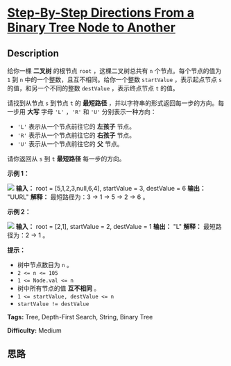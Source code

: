 # [Step-By-Step Directions From a Binary Tree Node to Another][title]

## Description

给你一棵 **二叉树**  的根节点 `root` ，这棵二叉树总共有 `n` 个节点。每个节点的值为 `1` 到 `n`
中的一个整数，且互不相同。给你一个整数 `startValue` ，表示起点节点 `s` 的值，和另一个不同的整数 `destValue` ，表示终点节点
`t` 的值。

请找到从节点 `s` 到节点 `t` 的 **最短路径**  ，并以字符串的形式返回每一步的方向。每一步用 **大写**  字母 `'L'` ，`'R'`
和 `'U'` 分别表示一种方向：

  * `'L'` 表示从一个节点前往它的 **左孩子**  节点。
  * `'R'` 表示从一个节点前往它的 **右孩子**  节点。
  * `'U'` 表示从一个节点前往它的 **父**  节点。

请你返回从 `s` 到 `t`  **最短路径**  每一步的方向。



**示例 1：**

![](https://assets.leetcode.com/uploads/2021/11/15/eg1.png)
            **输入：** root = [5,1,2,3,null,6,4], startValue = 3, destValue = 6    **输出：** "UURL"    **解释：** 最短路径为：3 → 1 → 5 → 2 → 6 。    

**示例 2：**

![](https://assets.leetcode.com/uploads/2021/11/15/eg2.png)
            **输入：** root = [2,1], startValue = 2, destValue = 1    **输出：** "L"    **解释：** 最短路径为：2 → 1 。    



**提示：**

  * 树中节点数目为 `n` 。
  * `2 <= n <= 105`
  * `1 <= Node.val <= n`
  * 树中所有节点的值 **互不相同**  。
  * `1 <= startValue, destValue <= n`
  * `startValue != destValue`


**Tags:** Tree, Depth-First Search, String, Binary Tree

**Difficulty:** Medium

## 思路

[title]: https://leetcode-cn.com/problems/step-by-step-directions-from-a-binary-tree-node-to-another
